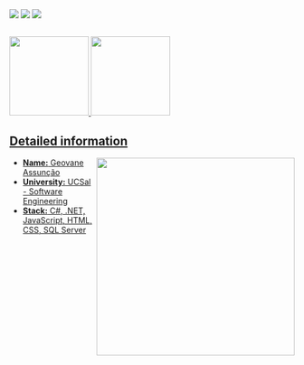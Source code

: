   <div>
<a href="https://www.linkedin.com/in/geovaneassuncao/" target="_blank"> <img src="https://img.shields.io/badge/LinkedIn-0077B5?style=for-the-badge&logo=linkedin&logoColor=white" /></a>
<a href="https://t.me/geovaneburi" target="_blank"> <img src="https://img.shields.io/badge/Telegram-2CA5E0?style=for-the-badge&logo=telegram&logoColor=white" /></a>
<a href="gburi.assuncao@gmail.com" target="_blank"> <img src="https://img.shields.io/badge/Gmail-D14836?style=for-the-badge&logo=gmail&logoColor=white" /></a>
  </div>

  ##
<!--
**uburi/uburi** is a ✨ _special_ ✨ repository because its `README.md` (this file) appears on your GitHub profile.
- 🔭 I’m currently working on ...
- 🌱 I’m currently learning ...
- 👯 I’m looking to collaborate on ...
- 🤔 I’m looking for help with ...
- 💬 Ask me about ...
- 📫 How to reach me: ...
- 😄 Pronouns: ...
- ⚡ Fun fact: ...
-->
<div>
  <a href="https://github.com/uburi">
<img height="140em" src="https://github-readme-stats.vercel.app/api?username=uburi&show_icons=true&theme=dark" />
<img height="140em" src="https://github-readme-stats.vercel.app/api/top-langs/?username=uburi&layout=compact&theme=dark" />
</div>
 <div> 
<h2>Detailed information </h2>  <img align="right" width="350" src="https://media1.giphy.com/media/12shQyP6KMXCZW/giphy.gif?cid=ecf05e47c1ji6ccnzjs0cnojjhw0xy3zse2uu3dsmnia7oz7&rid=giphy.gif&ct=g" />
  <ul>
    <li><strong>Name:</strong> Geovane Assunção</li>
    <li><strong>University:</strong> UCSal - Software Engineering</li>
    <li><strong>Stack:</strong> C#, .NET, JavaScript, HTML, CSS, SQL Server</li> 
   </ul>

  </div>
  
  ##
  


  
